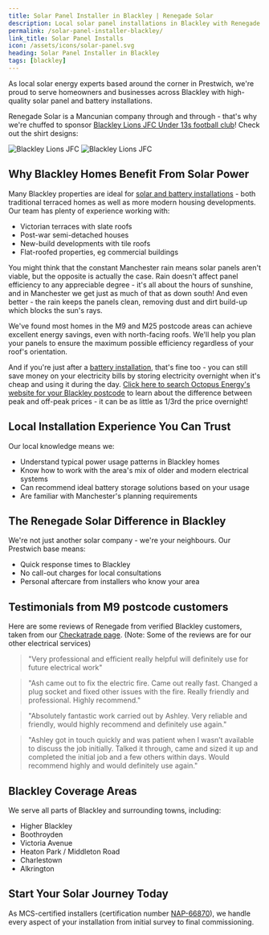 ```yaml
---
title: Solar Panel Installer in Blackley | Renegade Solar
description: Local solar panel installations in Blackley with Renegade Solar. MCS certified specialists serving Prestwich, Blackley and North Manchester.
permalink: /solar-panel-installer-blackley/
link_title: Solar Panel Installs
icon: /assets/icons/solar-panel.svg
heading: Solar Panel Installer in Blackley
tags: [blackley]
---
```


As local solar energy experts based around the corner in Prestwich, we're proud to serve homeowners and businesses across Blackley with high-quality solar panel and battery installations.

Renegade Solar is a Mancunian company through and through - that's why we're chuffed to sponsor [Blackley Lions JFC Under 13s football club](https://fulltime.thefa.com/displayTeam.html?teamID=347348811)! Check out the shirt designs:

<div class="image-row" markdown="1">

![Blackley Lions JFC](/assets/photos/blackley-lions-1.jpg)
![Blackley Lions JFC](/assets/photos/blackley-lions-2.jpg)

</div>

## Why Blackley Homes Benefit From Solar Power

Many Blackley properties are ideal for [solar and battery installations](/services/solar-and-battery-installations/) - both traditional terraced homes as well as more modern housing developments. Our team has plenty of experience working with:

- Victorian terraces with slate roofs
- Post-war semi-detached houses
- New-build developments with tile roofs
- Flat-roofed properties, eg commercial buildings

You might think that the constant Manchester rain means solar panels aren't viable, but the opposite is actually the case. Rain doesn't affect panel efficiency to any appreciable degree - it's all about the hours of sunshine, and in Manchester we get just as much of that as down south! And even better - the rain keeps the panels clean, removing dust and dirt build-up which blocks the sun's rays.

We've found most homes in the M9 and M25 postcode areas can achieve excellent energy savings, even with north-facing roofs. We'll help you plan your panels to ensure the maximum possible efficiency regardless of your roof's orientation.

And if you're just after a [battery installation](/services/home-battery-installations/), that's fine too - you can still save money on your electricity bills by storing electricity overnight when it's cheap and using it during the day. [Click here to search Octopus Energy's website for your Blackley postcode](https://octopus.energy/tariffs/) to learn about the difference between peak and off-peak prices - it can be as little as 1/3rd the price overnight!

## Local Installation Experience You Can Trust

Our local knowledge means we:

- Understand typical power usage patterns in Blackley homes
- Know how to work with the area's mix of older and modern electrical systems
- Can recommend ideal battery storage solutions based on your usage
- Are familiar with Manchester's planning requirements

## The Renegade Solar Difference in Blackley

We're not just another solar company - we're your neighbours. Our Prestwich base means:

- Quick response times to Blackley
- No call-out charges for local consultations
- Personal aftercare from installers who know your area

## Testimonials from M9 postcode customers

Here are some reviews of Renegade from verified Blackley customers, taken from our [Checkatrade page](https://www.checkatrade.com/trades/renegadeelectrical). (Note: Some of the reviews are for our other electrical services)

> "Very professional and efficient really helpful will definitely use for future electrical work"

> "Ash came out to fix the electric fire. Came out really fast. Changed a plug socket and fixed other issues with the fire. Really friendly and professional. Highly recommend."

> "Absolutely fantastic work carried out by Ashley. Very reliable and friendly, would highly recommend and definitely use again."

> "Ashley got in touch quickly and was patient when I wasn’t available to discuss the job initially. Talked it through, came and sized it up and completed the initial job and a few others within days. Would recommend highly and would definitely use again."

## Blackley Coverage Areas

We serve all parts of Blackley and surrounding towns, including:

- Higher Blackley
- Boothroyden
- Victoria Avenue
- Heaton Park / Middleton Road
- Charlestown
- Alkrington

## Start Your Solar Journey Today

As MCS-certified installers (certification number [NAP-66870](https://mcscertified.com/find-an-installer/)), we handle every aspect of your installation from initial survey to final commissioning.
